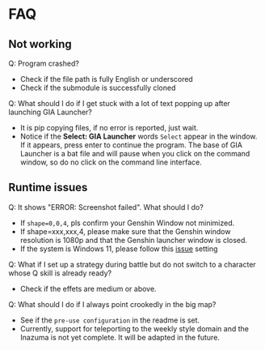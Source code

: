 # FAQ


## Not working


Q: Program crashed?

- Check if the file path is fully English or underscored
- Check if the submodule is successfully cloned

Q: What should I do if I get stuck with a lot of text popping up after launching GIA Launcher?

- It is pip copying files, if no error is reported, just wait.
- Notice if the **Select: GIA Launcher** words `Select` appear in the window. If it appears, press enter to continue the program. The base of GIA Launcher is a bat file and will pause when you click on the command window, so do no click on the command line interface.

## Runtime issues


Q: It shows "ERROR: Screenshot failed". What should I do?

- If `shape=0,0,4`, pls confirm your Genshin Window not minimized.
- If shape=xxx,xxx,4, please make sure that the Genshin window resolution is 1080p and that the Genshin launcher window is closed.
- If the system is Windows 11, please follow this [issue](https://github.com/GengGode/cvAutoTrack/issues/9) setting 

Q: What if I set up a strategy during battle but do not switch to a character whose Q skill is already ready?

- Check if the effets are medium or above.

Q: What should I do if I always point crookedly in the big map?

- See if the `pre-use configuration` in the readme is set.
- Currently, support for teleporting to the weekly style domain and the Inazuma is not yet complete. It will be adapted in the future.

